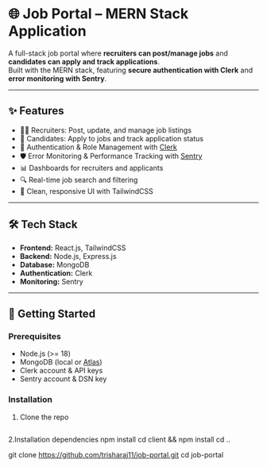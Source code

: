 # 🌐 Job Portal – MERN Stack Application

A full-stack job portal where **recruiters can post/manage jobs** and **candidates can apply and track applications**.  
Built with the MERN stack, featuring **secure authentication with Clerk** and **error monitoring with Sentry**.

---

## ✨ Features

- 👩‍💼 Recruiters: Post, update, and manage job listings  
- 🙋 Candidates: Apply to jobs and track application status  
- 🔐 Authentication & Role Management with [Clerk](https://clerk.com)  
- 🛡️ Error Monitoring & Performance Tracking with [Sentry](https://sentry.io)  
- 📊 Dashboards for recruiters and applicants  
- 🔍 Real-time job search and filtering  
- 🎨 Clean, responsive UI with TailwindCSS  

---

## 🛠️ Tech Stack

- **Frontend:** React.js, TailwindCSS  
- **Backend:** Node.js, Express.js  
- **Database:** MongoDB  
- **Authentication:** Clerk  
- **Monitoring:** Sentry  

---

## 🚀 Getting Started

### Prerequisites
- Node.js (>= 18)  
- MongoDB (local or [Atlas](https://www.mongodb.com/atlas))  
- Clerk account & API keys  
- Sentry account & DSN key  

### Installation

1. Clone the repo  
   ```bash

2.Installation dependencies
npm install
cd client && npm install
cd ..

   git clone https://github.com/trisharaj11/job-portal.git
   cd job-portal
